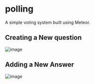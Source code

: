 # polling

A simple voting system built using Meteor.

## Creating a New question
![image](https://user-images.githubusercontent.com/9089383/30894257-1320d056-a319-11e7-89cb-f240abd35f5f.png)

## Adding a New Answer
![image](https://user-images.githubusercontent.com/9089383/30894253-09761714-a319-11e7-8a64-6db235afe8a9.png)
